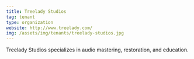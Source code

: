 ```yaml
---
title: Treelady Studios
tag: tenant
type: organization
website: http://www.treelady.com/
img: /assets/img/tenants/treelady-studios.jpg
---
```

Treelady Studios specializes in audio mastering, restoration, and education.
